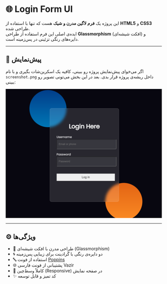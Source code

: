 # 🌐 Login Form UI

این پروژه یک **فرم لاگین مدرن و شیک** هست که تنها با استفاده از **HTML5** و **CSS3** طراحی شده.  
ایده‌ی اصلی این فرم استفاده از طراحی **Glassmorphism** (افکت شیشه‌ای) و دایره‌های رنگی تزئینی در پس‌زمینه است.  

---

## 📸 پیش‌نمایش
اگر می‌خوای پیش‌نمایش پروژه رو ببینی، کافیه یک اسکرین‌شات بگیری و با نام `screenshot.png` داخل ریشه‌ی پروژه قرار بدی. بعد در این بخش می‌تونی تصویر رو ببینی:

![Preview](./Screenshot.png)

---


## ⚙️ ویژگی‌ها
- 🎨 طراحی مدرن با افکت شیشه‌ای (Glassmorphism)  
- 🌀 دو دایره‌ی رنگی با گرادینت برای زیبایی پس‌زمینه  
- 🔤 استفاده از فونت [Poppins](https://fonts.google.com/specimen/Poppins)  
- 🌐 پشتیبانی از فونت فارسی Vazir  
- 📱 کاملاً وسط‌چین (Responsive) در صفحه نمایش  
- ✨ کد تمیز و قابل توسعه  


